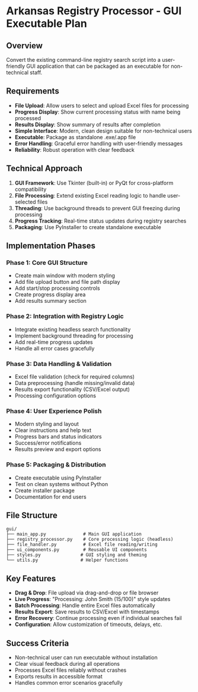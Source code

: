 # Arkansas Registry Processor - GUI Executable Plan

## Overview
Convert the existing command-line registry search script into a user-friendly GUI application that can be packaged as an executable for non-technical staff.

## Requirements
- **File Upload**: Allow users to select and upload Excel files for processing
- **Progress Display**: Show current processing status with name being processed
- **Results Display**: Show summary of results after completion
- **Simple Interface**: Modern, clean design suitable for non-technical users
- **Executable**: Package as standalone .exe/.app file
- **Error Handling**: Graceful error handling with user-friendly messages
- **Reliability**: Robust operation with clear feedback

## Technical Approach
1. **GUI Framework**: Use Tkinter (built-in) or PyQt for cross-platform compatibility
2. **File Processing**: Extend existing Excel reading logic to handle user-selected files
3. **Threading**: Use background threads to prevent GUI freezing during processing
4. **Progress Tracking**: Real-time status updates during registry searches
5. **Packaging**: Use PyInstaller to create standalone executable

## Implementation Phases

### Phase 1: Core GUI Structure
- Create main window with modern styling
- Add file upload button and file path display
- Add start/stop processing controls
- Create progress display area
- Add results summary section

### Phase 2: Integration with Registry Logic
- Integrate existing headless search functionality
- Implement background threading for processing
- Add real-time progress updates
- Handle all error cases gracefully

### Phase 3: Data Handling & Validation
- Excel file validation (check for required columns)
- Data preprocessing (handle missing/invalid data)
- Results export functionality (CSV/Excel output)
- Processing configuration options

### Phase 4: User Experience Polish
- Modern styling and layout
- Clear instructions and help text
- Progress bars and status indicators
- Success/error notifications
- Results preview and export options

### Phase 5: Packaging & Distribution
- Create executable using PyInstaller
- Test on clean systems without Python
- Create installer package
- Documentation for end users

## File Structure
```
gui/
├── main_app.py              # Main GUI application
├── registry_processor.py    # Core processing logic (headless)
├── file_handler.py          # Excel file reading/writing
├── ui_components.py         # Reusable UI components
├── styles.py               # GUI styling and theming
└── utils.py                # Helper functions
```

## Key Features
- **Drag & Drop**: File upload via drag-and-drop or file browser
- **Live Progress**: "Processing: John Smith (15/100)" style updates
- **Batch Processing**: Handle entire Excel files automatically
- **Results Export**: Save results to CSV/Excel with timestamps
- **Error Recovery**: Continue processing even if individual searches fail
- **Configuration**: Allow customization of timeouts, delays, etc.

## Success Criteria
- Non-technical user can run executable without installation
- Clear visual feedback during all operations
- Processes Excel files reliably without crashes
- Exports results in accessible format
- Handles common error scenarios gracefully 